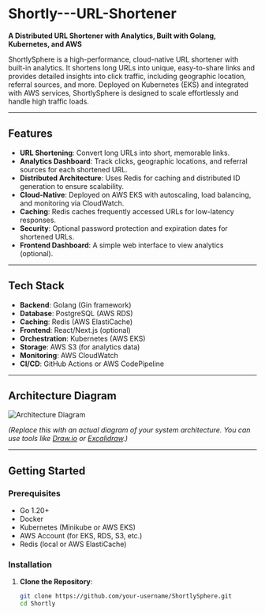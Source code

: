 # Shortly---URL-Shortener

**A Distributed URL Shortener with Analytics, Built with Golang, Kubernetes, and AWS**

ShortlySphere is a high-performance, cloud-native URL shortener with built-in analytics. It shortens long URLs into unique, easy-to-share links and provides detailed insights into click traffic, including geographic location, referral sources, and more. Deployed on Kubernetes (EKS) and integrated with AWS services, ShortlySphere is designed to scale effortlessly and handle high traffic loads.

---

## **Features** 

- **URL Shortening**: Convert long URLs into short, memorable links.
- **Analytics Dashboard**: Track clicks, geographic locations, and referral sources for each shortened URL.
- **Distributed Architecture**: Uses Redis for caching and distributed ID generation to ensure scalability.
- **Cloud-Native**: Deployed on AWS EKS with autoscaling, load balancing, and monitoring via CloudWatch.
- **Caching**: Redis caches frequently accessed URLs for low-latency responses.
- **Security**: Optional password protection and expiration dates for shortened URLs.
- **Frontend Dashboard**: A simple web interface to view analytics (optional).

---

## **Tech Stack** 

- **Backend**: Golang (Gin framework)
- **Database**: PostgreSQL (AWS RDS)
- **Caching**: Redis (AWS ElastiCache)
- **Frontend**: React/Next.js (optional)
- **Orchestration**: Kubernetes (AWS EKS)
- **Storage**: AWS S3 (for analytics data)
- **Monitoring**: AWS CloudWatch
- **CI/CD**: GitHub Actions or AWS CodePipeline

---

## **Architecture Diagram** 

![Architecture Diagram](https://via.placeholder.com/800x400.png?text=Architecture+Diagram)

*(Replace this with an actual diagram of your system architecture. You can use tools like [Draw.io](https://app.diagrams.net/) or [Excalidraw](https://excalidraw.com/).)*

---

## **Getting Started** 

### Prerequisites

- Go 1.20+
- Docker
- Kubernetes (Minikube or AWS EKS)
- AWS Account (for EKS, RDS, S3, etc.)
- Redis (local or AWS ElastiCache)

### Installation

1. **Clone the Repository**:
   ```bash
   git clone https://github.com/your-username/ShortlySphere.git
   cd Shortly
